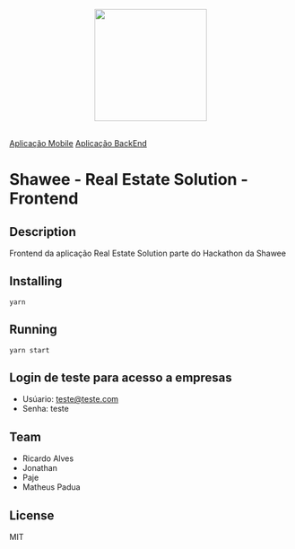 <p align="center">
<a href="#" alt="Shawee">
  <img src="https://realestatesolution.netlify.com/static/media/logo.5b0f9f47.png" height="200px"></a></p>

<br />
<a href="https://github.com/padua-matheus13/app-megahack" alt="SHAWEE">Aplicação Mobile</a>
<a href="https://github.com/JonathanRamosNascimento/RealStateSolution-API" alt="SHAWEE">Aplicação BackEnd</a>

# Shawee - Real Estate Solution - Frontend

## Description

Frontend da aplicação Real Estate Solution parte do Hackathon da Shawee

## Installing

`yarn`

## Running

`yarn start`

## Login de teste para acesso a empresas

- Usúario: teste@teste.com
- Senha: teste

## Team

- Ricardo Alves
- Jonathan 
- Paje
- Matheus Padua

## License

MIT
